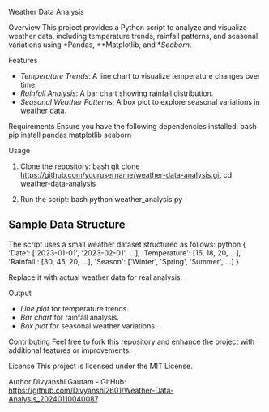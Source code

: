 Weather Data Analysis

Overview
This project provides a Python script to analyze and visualize weather data, including temperature trends, rainfall patterns, and seasonal variations using *Pandas, **Matplotlib, and **Seaborn*.

Features
- *Temperature Trends*: A line chart to visualize temperature changes over time.
- *Rainfall Analysis*: A bar chart showing rainfall distribution.
- *Seasonal Weather Patterns*: A box plot to explore seasonal variations in weather data.

Requirements
Ensure you have the following dependencies installed:
bash
pip install pandas matplotlib seaborn


Usage
1. Clone the repository:
bash
git clone https://github.com/yourusername/weather-data-analysis.git
cd weather-data-analysis

2. Run the script:
bash
python weather_analysis.py


## Sample Data Structure
The script uses a small weather dataset structured as follows:
python
{
    'Date': ['2023-01-01', '2023-02-01', ...],
    'Temperature': [15, 18, 20, ...],
    'Rainfall': [30, 45, 20, ...],
    'Season': ['Winter', 'Spring', 'Summer', ...]
}


Replace it with actual weather data for real analysis.

Output
- *Line plot* for temperature trends.
- *Bar chart* for rainfall analysis.
- *Box plot* for seasonal weather variations.

Contributing
Feel free to fork this repository and enhance the project with additional features or improvements.

License
This project is licensed under the MIT License.

Author
Divyanshi Gautam - GitHub: https://github.com/Divyanshi2601/Weather-Data-Analysis_20240110040087.
